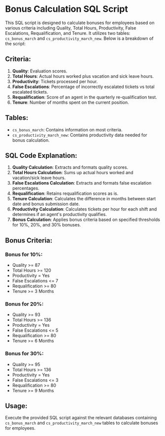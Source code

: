 # Bonus Calculation SQL Script

This SQL script is designed to calculate bonuses for employees based on various criteria including Quality, Total Hours, Productivity, False Escalations, Requalification, and Tenure. It utilizes two tables: `cs_bonus_march` and `cs_productivity_march_new`. Below is a breakdown of the script:

## Criteria:

1. **Quality**: Evaluation scores.
2. **Total Hours**: Actual hours worked plus vacation and sick leave hours.
3. **Productivity**: Tickets processed per hour.
4. **False Escalations**: Percentage of incorrectly escalated tickets vs total escalated tickets.
5. **Requalification**: Score of an agent in the quarterly re-qualification test.
6. **Tenure**: Number of months spent on the current position.

## Tables:

- `cs_bonus_march`: Contains information on most criteria.
- `cs_productivity_march_new`: Contains productivity data needed for bonus calculation.

## SQL Code Explanation:

1. **Quality Calculation**: Extracts and formats quality scores.
2. **Total Hours Calculation**: Sums up actual hours worked and vacation/sick leave hours.
3. **False Escalations Calculation**: Extracts and formats false escalation percentages.
4. **Requalification**: Retains requalification scores as is.
5. **Tenure Calculation**: Calculates the difference in months between start date and bonus submission date.
6. **Productivity Calculation**: Calculates tickets per hour for each shift and determines if an agent's productivity qualifies.
7. **Bonus Calculation**: Applies bonus criteria based on specified thresholds for 10%, 20%, and 30% bonuses.

## Bonus Criteria:

### Bonus for 10%:
- Quality >= 87
- Total Hours >= 120
- Productivity = Yes
- False Escalations <= 7
- Requalification >= 80
- Tenure >= 3 Months

### Bonus for 20%:
- Quality >= 93
- Total Hours >= 136
- Productivity = Yes
- False Escalations <= 5
- Requalification >= 80
- Tenure >= 6 Months

### Bonus for 30%:
- Quality >= 95
- Total Hours >= 136
- Productivity = Yes
- False Escalations <= 3
- Requalification >= 80
- Tenure >= 9 Months

## Usage:

Execute the provided SQL script against the relevant databases containing `cs_bonus_march` and `cs_productivity_march_new` tables to calculate bonuses for employees.
